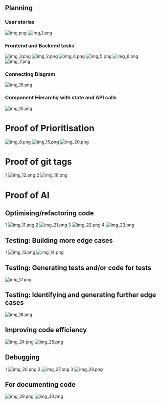 
## Planning
### User stories
![img.png](img.png)
![img_1.png](img_1.png)

### Frontend and Backend tasks
![img_3.png](img_3.png)
![img_2.png](img_2.png)
![img_4.png](img_4.png)
![img_5.png](img_5.png)
![img_6.png](img_6.png)
![img_7.png](img_7.png)

### Connecting Diagram
![img_19.png](img_19.png)

### Component Hierarchy with state and API calls
![img_10.png](img_10.png)



# Proof of Prioritisation
![img_8.png](img_8.png)
![img_15.png](img_15.png)
![img_20.png](img_20.png)


# Proof of git tags
1
![img_12.png](img_12.png)
2
![img_16.png](img_16.png)

# Proof of AI
## Optimising/refactoring code
1
![img_11.png](img_11.png)
2
![img_21.png](img_21.png)
3
![img_22.png](img_22.png)
4
![img_23.png](img_23.png)


## Testing: Building more edge cases
1
![img_13.png](img_13.png)
![img_14.png](img_14.png)
## Testing: Generating tests and/or code for tests
![img_17.png](img_17.png)
## Testing: Identifying and generating further edge cases
![img_18.png](img_18.png)


## Improving code efficiency 
![img_24.png](img_24.png)
![img_25.png](img_25.png)

## Debugging
1
![img_26.png](img_26.png)
2
![img_27.png](img_27.png)
3
![img_28.png](img_28.png)

## For documenting code
![img_29.png](img_29.png)
![img_30.png](img_30.png)

